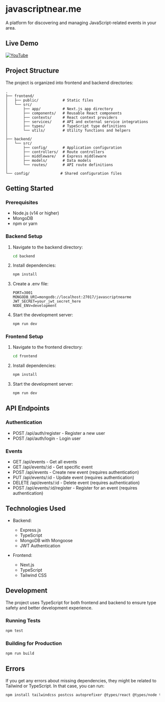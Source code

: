 # javascriptnear.me

A platform for discovering and managing JavaScript-related events in your area.

## Live Demo

[![YouTube](https://i.ytimg.com/an_webp/En_8r0JNhbY/mqdefault_6s.webp?du=3000&sqp=CJzepL8G&rs=AOn4CLDSjwkUazEZL_8sYfQaxWj-BhVmyg)](https://www.youtube.com/watch?v=En_8r0JNhbY)

## Project Structure

The project is organized into frontend and backend directories:

```
.
├── frontend/
│   ├── public/           # Static files
│   └── src/
│       ├── app/          # Next.js app directory
│       ├── components/   # Reusable React components
│       ├── contexts/     # React context providers
│       ├── services/     # API and external service integrations
│       ├── types/        # TypeScript type definitions
│       └── utils/        # Utility functions and helpers
│
├── backend/
│   └── src/
│       ├── config/       # Application configuration
│       ├── controllers/  # Route controllers
│       ├── middleware/   # Express middleware
│       ├── models/       # Data models
│       └── routes/       # API route definitions
│
└── config/              # Shared configuration files
```

## Getting Started

### Prerequisites

- Node.js (v14 or higher)
- MongoDB
- npm or yarn

### Backend Setup

1. Navigate to the backend directory:
   ```bash
   cd backend
   ```

2. Install dependencies:
   ```bash
   npm install
   ```

3. Create a .env file:
   ```
   PORT=3001
   MONGODB_URI=mongodb://localhost:27017/javascriptnearme
   JWT_SECRET=your_jwt_secret_here
   NODE_ENV=development
   ```

4. Start the development server:
   ```bash
   npm run dev
   ```

### Frontend Setup

1. Navigate to the frontend directory:
   ```bash
   cd frontend
   ```

2. Install dependencies:
   ```bash
   npm install
   ```

3. Start the development server:
   ```bash
   npm run dev
   ```

## API Endpoints

### Authentication
- POST /api/auth/register - Register a new user
- POST /api/auth/login - Login user

### Events
- GET /api/events - Get all events
- GET /api/events/:id - Get specific event
- POST /api/events - Create new event (requires authentication)
- PUT /api/events/:id - Update event (requires authentication)
- DELETE /api/events/:id - Delete event (requires authentication)
- POST /api/events/:id/register - Register for an event (requires authentication)

## Technologies Used

- Backend:
  - Express.js
  - TypeScript
  - MongoDB with Mongoose
  - JWT Authentication

- Frontend:
  - Next.js
  - TypeScript
  - Tailwind CSS

## Development

The project uses TypeScript for both frontend and backend to ensure type safety and better development experience.

### Running Tests
```bash
npm test
```

### Building for Production
```bash
npm run build
```

## Errors

If you get any errors about missing dependencies, they might be related to Tailwind or TypeScript. In that case, you can run:

```bash
npm install tailwindcss postcss autoprefixer @types/react @types/node typescript
```